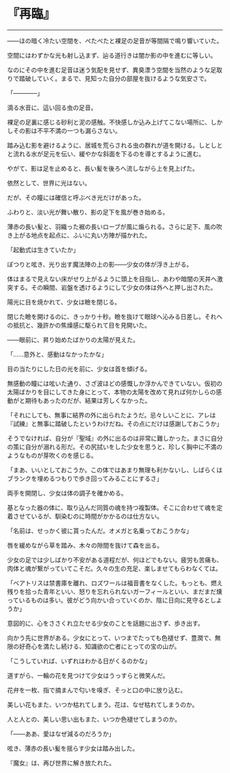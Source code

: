 # 『再臨』

------

――ほの暗く冷たい空間を、ぺたぺたと裸足の足音が等間隔で鳴り響いていた。

空間にはわずかな光も射し込まず、辿る道行きは闇か影の中を進むに等しい。

なのにその中を進む足音は迷う気配を見せず、異臭漂う空間を当然のような足取りで踏破していく。まるで、見知った自分の部屋を抜けるような気安さで。

「――――」

滴る水音に、這い回る虫の足音。

裸足の足裏に感じる砂利と泥の感触。不快感しか込み上げてこない場所に、しかしその影は不平不満の一つも漏らさない。

踏み込む影を避けるように、居城を荒らされる虫の群れが道を開ける。しとしとと流れる水が足元を伝い、緩やかな斜面を下るのを導とするように進む。

やがて、影は足を止めると、長い髪を後ろへ流しながら上を見上げた。

依然として、世界に光はない。

だが、その瞳には確信と呼ぶべき光だけがあった。

ふわりと、淡い光が舞い散り、影の足下を風が巻き始める。

薄赤の長い髪と、羽織った裾の長いローブが風に煽られる。さらに足下、風の吹き上がる地点を起点に、ふいに丸い方陣が描かれた。

「起動式は生きていたか」

ぽつりと呟き、光り出す魔法陣の上の影――少女の体が浮き上がる。

体はまるで見えない床がせり上がるように頭上を目指し、あわや暗闇の天井へ激突する。その瞬間、岩盤を透けるようにして少女の体は外へと押し出された。

陽光に目を焼かれて、少女は瞼を閉じる。

閉じた瞼を開けるのに、きっかり十秒。瞼を抜けて眼球へ沁みる日差し。それへの抵抗と、幾許かの焦燥感に駆られて目を見開いた。

――眼前に、昇り始めたばかりの太陽が見えた。

「……意外と、感動はなかったかな」

目の当たりにした日の光を前に、少女は首を傾げる。

無感動の瞳には呟いた通り、さざ波ほどの感慨しか浮かんできていない。仮初の太陽ばかりを目にしてきた身にとって、本物の太陽を改めて見れば何かしらの感動がと期待もあったのだが、結果は芳しくなかった。

「それにしても、無事に結界の外に出られたようだ。忌々しいことに、アレは『試練』と無事に踏破したというわけだね。その点にだけは感謝しておこうか」

そうでなければ、自分が『聖域』の外に出るのは非常に難しかった。まさに自分の策に自分が溺れる形だ。その尻拭いをした少女を思うと、珍しく胸中に不満のようなものが芽吹くのを感じる。

「まあ、いいとしておこうか。この体ではあまり無理も利かないし、しばらくはブランクを埋めるつもりで歩き回ってみることにするさ」

両手を開閉し、少女は体の調子を確かめる。

基となった器の体に、取り込んだ同質の魂を持つ複製体。そこに合わせて魂を定着させているが、馴染むのに時間がかかるのは仕方ない。

「名前は、せっかく彼に貰ったんだ。オメガと名乗っておこうかな」

唇を緩めながら草を踏み、木々の隙間を抜けて森を出る。

少女の足では少しばかり不安がある道程だが、何ほどでもない。疲労も苦痛も、肉体と魂が繋がっていてこそだ。久々の生の充足、楽しませてもらわなくては。

「ベアトリスは禁書庫を離れ、ロズワールは福音書をなくした。もっとも、燃え残りを拾った青年といい、怒りを忘れられないガーフィールといい、まだまだ燻っているものは多い。彼がどう向かい合っていくのか、陰に日向に見守るとしようか」

意図的に、心をささくれ立たせる少女のことを話題に出さず、歩き出す。

向かう先に世界がある。少女にとって、いつまでたっても色褪せず、豊潤で、無限の好奇心を満たし続ける、知識欲の亡者にとっての宝の山が。

「こうしていれば、いずれはわかる日がくるのかな」

道すがら、一輪の花を見つけて少女はうっすらと微笑んだ。

花弁を一枚、指で摘まんで匂いを嗅ぎ、そっと口の中に放り込む。

美しい花もまた、いつか枯れてしまう。花は、なぜ枯れてしまうのか。

人と人との、美しい思い出もまた、いつか色褪せてしまうのか。

「――ああ、愛はなぜ減るのだろうか」

呟き、薄赤の長い髪を揺らす少女は踏み出した。

『魔女』は、再び世界に解き放たれた。

